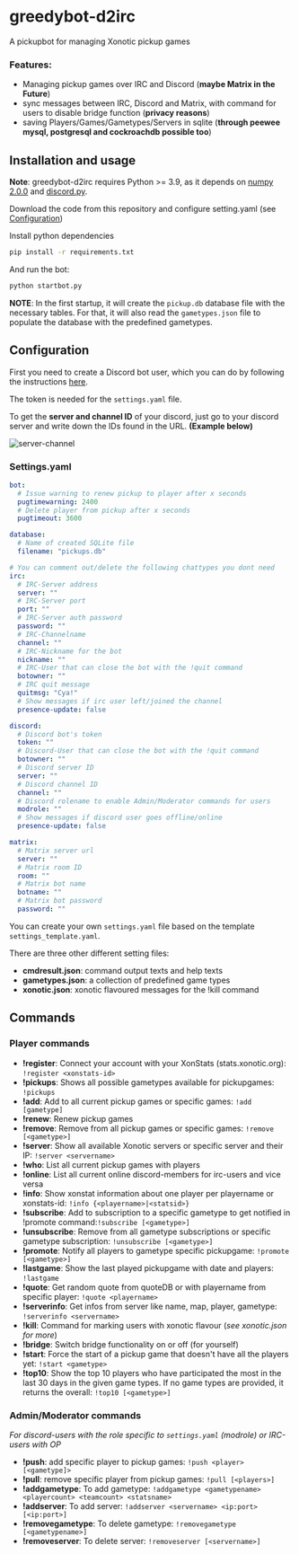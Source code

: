# greedybot-d2irc
A pickupbot for managing Xonotic pickup games

### Features:
- Managing pickup games over IRC and Discord (**maybe Matrix in the Future**)
- sync messages between IRC, Discord and Matrix, with command for users to disable bridge function (**privacy reasons**)
- saving Players/Games/Gametypes/Servers in sqlite (**through peewee mysql, postgresql and cockroachdb possible too**)

## Installation and usage

**Note**: greedybot-d2irc requires Python >= 3.9, as it depends on [numpy 2.0.0](https://numpy.org/) and [discord.py](https://github.com/Rapptz/discord.py).

Download the code from this repository and configure setting.yaml (see [Configuration](https://github.com/Seekfried/greedybot-d2irc#configuration))

Install python dependencies
```bash
pip install -r requirements.txt
```

And run the bot:
```bash
python startbot.py
```

**NOTE**: In the first startup, it will create the `pickup.db` database file with the necessary tables. For
that, it will also read the `gametypes.json` file to populate the database with the predefined gametypes.

## Configuration

First you need to create a Discord bot user, which you can do by following the instructions [here](https://github.com/reactiflux/discord-irc/wiki/Creating-a-discord-bot-&-getting-a-token).

The token is needed for the `settings.yaml` file.

To get the **server and channel ID** of your discord, just go to your discord server and write down the IDs found in the URL. **(Example below)**

![server-channel](https://i.imgur.com/MUbxESc.png)

### Settings.yaml
```yaml
bot:
  # Issue warning to renew pickup to player after x seconds
  pugtimewarning: 2400 
  # Delete player from pickup after x seconds
  pugtimeout: 3600

database:
  # Name of created SQLite file
  filename: "pickups.db"

# You can comment out/delete the following chattypes you dont need
irc:
  # IRC-Server address
  server: ""
  # IRC-Server port
  port: ""
  # IRC-Server auth password
  password: ""
  # IRC-Channelname
  channel: ""
  # IRC-Nickname for the bot
  nickname: ""
  # IRC-User that can close the bot with the !quit command
  botowner: ""
  # IRC quit message
  quitmsg: "Cya!"
  # Show messages if irc user left/joined the channel
  presence-update: false

discord:
  # Discord bot's token
  token: ""
  # Discord-User that can close the bot with the !quit command
  botowner: ""
  # Discord server ID
  server: ""
  # Discord channel ID
  channel: ""
  # Discord rolename to enable Admin/Moderator commands for users
  modrole: ""
  # Show messages if discord user goes offline/online
  presence-update: false

matrix:
  # Matrix server url
  server: ""
  # Matrix room ID
  room: ""
  # Matrix bot name
  botname: ""
  # Matrix bot password
  password: ""
```

You can create your own `settings.yaml` file based on the template `settings_template.yaml`.

There are three other different setting files:
- **cmdresult.json**: command output texts and help texts
- **gametypes.json**: a collection of predefined game types 
- **xonotic.json**: xonotic flavoured messages for the !kill command

## Commands

### Player commands
- **!register**: Connect your account with your XonStats (stats.xonotic.org): `!register <xonstats-id>`
- **!pickups**: Shows all possible gametypes available for pickupgames: `!pickups`
- **!add**: Add to all current pickup games or specific games: `!add [gametype]`
- **!renew**: Renew pickup games
- **!remove**: Remove from all pickup games or specific games: `!remove [<gametype>]`
- **!server**: Show all available Xonotic servers or specific server and their IP: `!server <servername>`
- **!who**: List all current pickup games with players
- **!online**: List all current online discord-members for irc-users and vice versa
- **!info**: Show xonstat information about one player per playername or xonstats-id: `!info {<playername>|<statsid>}`
- **!subscribe**: Add to subscription to a specific gametype to get notified in !promote command:`!subscribe [<gametype>]`
- **!unsubscribe**: Remove from all gametype subscriptions or specific gametype subscription: `!unsubscribe [<gametype>]`
- **!promote**: Notify all players to gametype specific pickupgame: `!promote [<gametype>]`
- **!lastgame**: Show the last played pickupgame with date and players: `!lastgame`
- **!quote**: Get random quote from quoteDB or with playername from specific player: `!quote <playername>`
- **!serverinfo**: Get infos from server like name, map, player, gametype: `!serverinfo <servername>`
- **!kill**: Command for marking users with xonotic flavour (*see xonotic.json for more*)
- **!bridge**: Switch bridge functionality on or off (for yourself)
- **!start**: Force the start of a pickup game that doesn't have all the players yet: `!start <gametype>`
- **!top10**: Show the top 10 players who have participated the most in the last 30 days in the given game types. If no game types are provided, it returns the overall: `!top10 [<gametype>]`

### Admin/Moderator commands
*For discord-users with the role specific to `settings.yaml` (modrole) or IRC-users with OP*
- **!push**: add specific player to pickup games: `!push <player> [<gametype]>`
- **!pull**: remove specific player from pickup games: `!pull [<players>]`
- **!addgametype**: To add gametype: `!addgametype <gametypename> <playercount> <teamcount> <statsname>`
- **!addserver**: To add server: `!addserver <servername> <ip:port> [<ip:port>]`
- **!removegametype**: To delete gametype: `!removegametype [<gametypename>]`
- **!removeserver**: To delete server: `!removeserver [<servername>]`